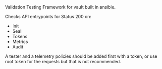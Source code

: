 Validation Testing Framework for vault built in ansible.

Checks API entrypoints for Status 200 on:
- Init
- Seal
- Tokens
- Metrics
- Audit

A tester and a telemetry policies should be added first with a token, or use root token for the requests but that is not recommended.